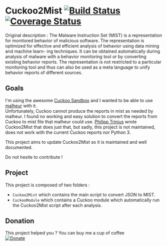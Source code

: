 # Cuckoo2Mist [![Build Status](https://travis-ci.org/M-Gregoire/Cuckoo2Mist.svg?branch=master)](https://travis-ci.org/M-Gregoire/Cuckoo2Mist) [![Coverage Status](https://coveralls.io/repos/github/M-Gregoire/Cuckoo2Mist/badge.svg?branch=master)](https://coveralls.io/github/M-Gregoire/Cuckoo2Mist?branch=master)

Original description : The Malware Instruction Set (MIST) is a representation for monitored behavior of malicious software. The representation is optimized for effective and efficient analysis of behavior using data mining and machine learn- ing techniques. It can be obtained automatically during analysis of malware with a behavior monitoring tool or by converting existing behavior reports. The representation is not restricted to a particular monitoring tool and thus can also be used as a meta language to unify behavior reports of different sources.

## Goals

I'm using the awesome [Cuckoo Sandbox](https://cuckoosandbox.org) and I wanted to be able to use [malheur](http://www.mlsec.org/malheur) with it.  
Unfortunately, Cuckoo cannot produce the reports in mist as needed by malheur. I found no working and easy solution to convert the reports from Cuckoo to mist file that malheur could use. [Philipp Trinius](https://sourceforge.net/u/trinius/profile/) wrote Cuckoo2Mist that does just that, but sadly, this project is not maintained, does not work with the current Cuckoo reports nor Python 3.  

This project aims to update Cuckoo2Mist so it is maintained and well documented.  

Do not hesite to contribute !  

## Project

This project is composed of two folders :
- `Cuckoo2Mist` which contains the main script to convert JSON to MIST.
- `CuckooModule` which contains a Cuckoo module which automatically run the Cuckoo2Mist script after each analysis.

## Donation

This project helped you ? You can buy me a cup of coffee  
[![Donate](https://img.shields.io/badge/Donate-PayPal-green.svg)](https://www.paypal.com/cgi-bin/webscr?cmd=_s-xclick&hosted_button_id=EWHGT3M9899J6)
